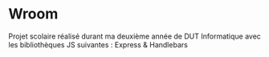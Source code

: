 # Wroom
Projet scolaire réalisé durant ma deuxième année de DUT Informatique avec les bibliothèques JS suivantes : Express &amp; Handlebars
